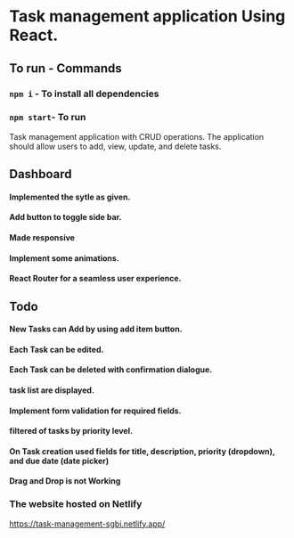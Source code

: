 # Task management application Using React.

## To run - Commands
 
### `npm i` - To install all dependencies

### `npm start`- To run 

Task management application with CRUD operations. 
The application should allow users to add, view, update, and delete tasks.

## Dashboard
 #### Implemented the sytle as given. 
 #### Add button to toggle side bar.
 #### Made responsive
 #### Implement some animations.
 #### React Router for a seamless user experience.

## Todo
 #### New Tasks can Add by using add item button.
 #### Each Task can be edited.
 #### Each Task can be  deleted with confirmation dialogue.
 #### task list are displayed.
 #### Implement form validation for required fields.
 #### filtered of tasks by priority level.
 ####  On Task creation used fields for title, description, priority (dropdown), and due date (date picker)
 #### Drag and Drop is not Working 


### The website hosted on Netlify
https://task-management-sgbi.netlify.app/
 
 



